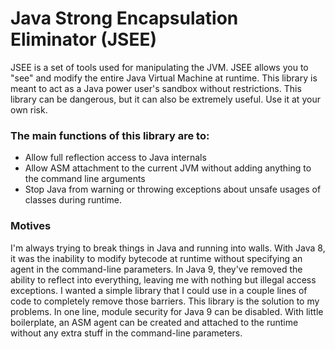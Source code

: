 # Java Strong Encapsulation Eliminator (JSEE)

JSEE is a set of tools used for manipulating the JVM. JSEE allows you to "see" and modify the entire Java Virtual
Machine at runtime. This library is meant to act as a Java power user's sandbox without restrictions. This library can
be dangerous, but it can also be extremely useful. Use it at your own risk.

### The main functions of this library are to:

* Allow full reflection access to Java internals
* Allow ASM attachment to the current JVM without adding anything to the command line arguments
* Stop Java from warning or throwing exceptions about unsafe usages of classes during runtime.

### Motives
I'm always trying to break things in Java and running into walls. With Java 8, it was the inability to modify bytecode 
at runtime without specifying an agent in the command-line parameters. In Java 9, they've removed the ability to reflect
into everything, leaving me with nothing but illegal access exceptions. I wanted a simple library that I could use in a 
couple lines of code to completely remove those barriers. This library is the solution to my problems. In one line, 
module security for Java 9 can be disabled. With little boilerplate, an ASM agent can be created and attached to the 
runtime without any extra stuff in the command-line parameters.